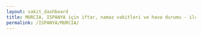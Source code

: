 ```yaml
---
layout: vakit_dashboard
title: MURCIA, ISPANYA için iftar, namaz vakitleri ve hava durumu - ilçe/eyalet seç
permalink: /ISPANYA/MURCIA/
---
```


<script type="text/javascript">
  var GLOBAL_COUNTRY = 'ISPANYA';
  var GLOBAL_CITY = 'MURCIA';
  var GLOBAL_STATE = '';
  var lat = 72;
  var lon = 21;
</script>
